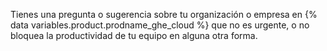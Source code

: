 Tienes una pregunta o sugerencia sobre tu organización o empresa en {% data variables.product.prodname_ghe_cloud %} que no es urgente, o no bloquea la productividad de tu equipo en alguna otra forma.